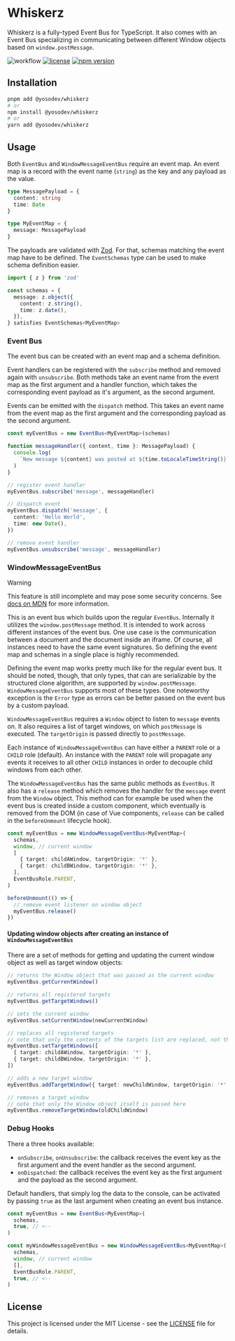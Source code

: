 # Whiskerz

Whiskerz is a fully-typed Event Bus for TypeScript.
It also comes with an Event Bus specializing in communicating between different Window objects based on `window.postMessage`.

![workflow](https://github.com/yosoDev/whiskerz/actions/workflows/test_build.yml/badge.svg?branch=main)
[![license](https://img.shields.io/github/license/yosoDev/whiskerz)](LICENSE)
[![npm version](https://img.shields.io/npm/v/@yosodev/whiskerz)](https://www.npmjs.com/package/@yosodev/whiskerz)

## Installation

```sh
pnpm add @yosodev/whiskerz
# or
npm install @yosodev/whiskerz
# or
yarn add @yosodev/whiskerz
```

## Usage

Both `EventBus` and `WindowMessageEventBus` require an event map.
An event map is a record with the event name (`string`) as the key and any payload as the value.

```ts
type MessagePayload = {
  content: string
  time: Date
}

type MyEventMap = {
  message: MessagePayload
}
```

The payloads are validated with [Zod](https://zod.dev/).
For that, schemas matching the event map have to be defined.
The `EventSchemas` type can be used to make schema definition easier.

```ts
import { z } from 'zod'

const schemas = {
  message: z.object({
    content: z.string(),
    time: z.date(),
  }),
} satisfies EventSchemas<MyEventMap>
```

### Event Bus

The event bus can be created with an event map and a schema definition.

Event handlers can be registered with the `subscribe` method and removed again with `unsubscribe`.
Both methods take an event name from the event map as the first argument
and a handler function, which takes the corresponding event payload as it's argument, as the second argument.

Events can be emitted with the `dispatch` method.
This takes an event name from the event map as the first argument and the corresponding payload as the second argument.

```ts
const myEventBus = new EventBus<MyEventMap>(schemas)

function messageHandler({ content, time }: MessagePayload) {
  console.log(
    `New message ${content} was posted at ${time.toLocaleTimeString()}`,
  )
}

// register event handler
myEventBus.subscribe('message', messageHandler)

// dispatch event
myEventBus.dispatch('message', {
  content: 'Hello World',
  time: new Date(),
})

// remove event handler
myEventBus.unsubscribe('message', messageHandler)
```

### WindowMessageEventBus

> [!WARNING]
> This feature is still incomplete and may pose some security concerns.
> See [docs on MDN](https://developer.mozilla.org/en-US/docs/Web/API/Window/postMessage) for more information.

This is an event bus which builds upon the regular `EventBus`.
Internally it utilizes the `window.postMessage` method.
It is intended to work across different instances of the event bus.
One use case is the communication between a document and the document inside an iframe.
Of course, all instances need to have the same event signatures.
So defining the event map and schemas in a single place is highly recommended.

Defining the event map works pretty much like for the regular event bus.
It should be noted, though, that only types, that can are serializable by the structured clone algorithm,
are supported by `window.postMessage`.
`WindowMessageEventBus` supports most of these types.
One noteworthy exception is the `Error` type as errors can be better passed on the event bus
by a custom payload.

`WindowMessageEventBus` requires a `Window` object to listen to `message` events on.
It also requires a list of target windows, on which `postMessage` is executed.
The `targetOrigin` is passed directly to `postMessage`.

Each instance of `WindowMessageEventBus` can have either a `PARENT` role or a `CHILD` role (default).
An instance with the `PARENT` role will propagate any events it receives to all other `CHILD` instances
in order to decouple child windows from each other.

The `WindowMessageEventBus` has the same public methods as `EventBus`.
It also has a `release` method which removes the handler for the `message` event from the `Window` object.
This method can for example be used when the event bus is created inside a custom component,
which eventually is removed from the DOM (in case of Vue components, `release` can be called in the `beforeUnmount` lifecycle hook).

```ts
const myEventBus = new WindowMessageEventBus<MyEventMap>(
  schemas,
  window, // current window
  [
    { target: childAWindow, targetOrigin: '*' },
    { target: childBWindow, targetOrigin: '*' },
  ],
  EventBusRole.PARENT,
)

beforeUnmount(() => {
  // remove event listener on window object
  myEventBus.release()
})
```

#### Updating window objects after creating an instance of `WindowMessageEventBus`

There are a set of methods for getting and updating the current window object as well as target window objects:

```ts
// returns the Window object that was passed as the current window
myEventBus.getCurrentWindow()

// returns all registered targets
myEventBus.getTargetWindows()

// sets the current window
myEventBus.setCurrentWindow(newCurrentWindow)

// replaces all registered targets
// note that only the contents of the targets list are replaced, not the list itself
myEventBus.setTargetWindows([
  { target: childAWindow, targetOrigin: '*' },
  { target: childBWindow, targetOrigin: '*' },
])

// adds a new target window
myEventBus.addTargetWindow({ target: newChildWindow, targetOrigin: '*' })

// removes a target window
// note that only the Window object itself is passed here
myEventBus.removeTargetWindow(oldChildWindow)
```

### Debug Hooks

There a three hooks available:

- `onSubscribe`, `onUnsubscribe`: the callback receives the event key as the first argument and the event handler as the second argument.
- `onDispatched`: the callback receives the event key as the first argument and the payload as the second argument.

Default handlers, that simply log the data to the console, can be activated
by passing `true` as the last argument when creating an event bus instance.

```ts
const myEventBus = new EventBus<MyEventMap>(
  schemas,
  true, // <--
)

const myWindowMessageEventBus = new WindowMessageEventBus<MyEventMap>(
  schemas,
  window, // current window
  [],
  EventBusRole.PARENT,
  true, // <--
)
```

## License

This project is licensed under the MIT License - see the [LICENSE](LICENSE) file for details.
